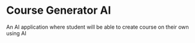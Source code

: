 # Course Generator AI
 An AI application where student will be able to create course on their own using AI
